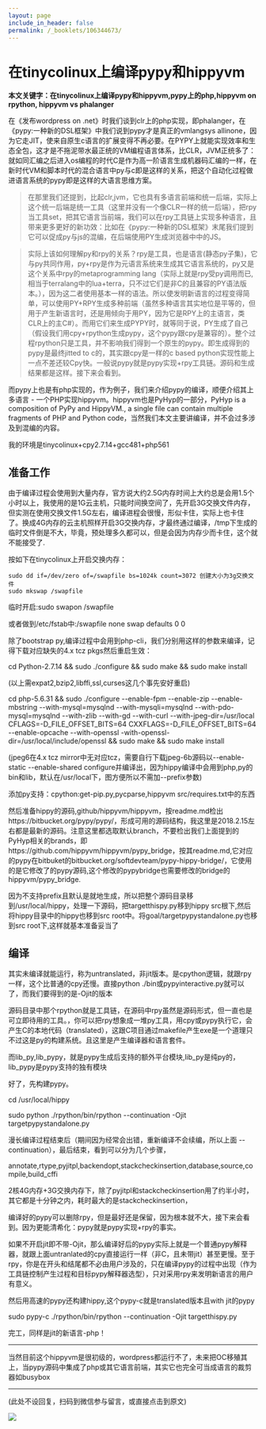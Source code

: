```yaml
---
layout: page
include_in_header: false
permalink: /_booklets/106344673/
---
```

在tinycolinux上编译pypy和hippyvm
=====

__本文关键字：在tinycolinux上编译pypy和hippyvm,pypy上的php,hippyvm on rpython, hippyvm vs phalanger__

在《发布wordpress on .net》时我们谈到clr上的php实现，即phalanger，在《pypy:一种新的DSL框架》中我们说到pypy才是真正的vmlangsys allinone，因为它走JIT，使来自原生c语言的扩展变得不再必要。在PYPY上就能实现效率和生态全包，这才是不拖泥带水最正统的VM编程语言体系，比CLR，JVM正统多了：就如同汇编之后进入os编程的时代C是作为高一阶语言生成机器码汇编的一样，在新时代VM和脚本时代的混合语言中py与c即是这样的关系，把这个自动化过程做进语言系统的pypy即是这样的大语言思维方案。

>在那里我们还提到，比起clr,jvm，它也具有多语言前端和统一后端，实际上这个统一后端是统一工具（这里并没有一个像CLR一样的统一后端），把rpy当工具set，把其它语言当前端，我们可以在rpy工具链上实现多种语言，且带来更多更好的新功效：比如在《pypy:一种新的DSL框架》末尾我们提到它可以促成py与js的混编，在后端使用PY生成浏览器中中的JS。

>实际上该如何理解py和rpy的关系？rpy是工具，也是语言(静态py子集)，它与py共同作用，py+rpy是作为元语言系统来生成其它语言系统的，py又是这个关系中rpy的metaprogramming lang（实际上就是rpy受py调用而已,相当于terralang中的lua+terra，只不过它们是非C的且兼容的PY语法版本。），因为这二者使用基本一样的语法。所以使发明新语言的过程变得简单，可以使用PY+RPY生成多种前端（虽然多种语言其实地位是平等的，但用于产生新语言时，还是用倾向于用PY，因为它是RPY上的主语言，类CLR上的主C#）。而用它们来生成PYPY时，就等同于说，PY生成了自己（假设我们用cpy+rpython生成pypy，这个pypy跟cpy是兼容的）。整个过程rpython只是工具，并不影响我们得到一个原生的pypy。即生成得到的pypy是最终jitted to c的，其实跟cpy是一样的c based python实现性能上一点不差还较Cpy快。一般说pypy就是pypy实现+rpy工具链。源码和生成结果都是这样。接下来会看到。

而pypy上也是有php实现的，作为例子，我们来介绍pypy的编译，顺便介绍其上多语言 - 一个PHP实现hippyvm。hippyvm也是PyHyp的一部分，PyHyp is a composition of PyPy and HippyVM., a single file can contain multiple fragments of PHP and Python code，当然我们本文主要讲编译，并不会过多涉及到混编的内容。

我的环境是tinycolinux+cpy2.7.14+gcc481+php561

准备工作
-----

由于编译过程会使用到大量内存，官方说大约2.5G内存时间上大约总是会用1.5个小时以上，我使用的是1G云主机，只能时间换空间了，先开启3G交换文件内存，但实测在使用交换文件1.5G左右，编译进程会很慢，形似卡住，实际上也卡住了。换成4G内存的云主机照样开启3G交换内存，才最终通过编译，/tmp下生成的临时文件倒是不大，毕竟，预处理多久都可以，但是会因为内存少而卡住，这个就不能接受了.

按如下在tinycolinux上开启交换内存：

```
sudo dd if=/dev/zero of=/swapfile bs=1024k count=3072 创建大小为3g交换文件
sudo mkswap /swapfile
```

临时开启:sudo swapon /swapfile 

或者做到/etc/fstab中:/swapfile    none   swap   defaults  0   0

除了bootstrap py,编译过程中会用到php-cli，我们分别用这样的参数来编译，记得下载对应缺失的4.x tcz pkgs然后重启生效：

cd Python-2.7.14 && sudo ./configure && sudo make && sudo make install

(以上需expat2,bzip2,libffi,ssl,curses这几个事先安好重启)

cd php-5.6.31 && sudo ./configure --enable-fpm --enable-zip --enable-mbstring --with-mysql=mysqlnd --with-mysqli=mysqlnd --with-pdo-mysql=mysqlnd --with-zlib --with-gd --with-curl --with-jpeg-dir=/usr/local CFLAGS=-D_FILE_OFFSET_BITS=64 CXXFLAGS=-D_FILE_OFFSET_BITS=64 --enable-opcache --with-openssl -with-openssl-dir=/usr/local/include/openssl && sudo make && sudo make install

(jpeg6在4.x tcz mirror中无对应tcz，需要自行下载jpeg-6b源码以--enable-static --enable-shared configure并编译出，因为hippy编译中会用到php,py的bin和lib，默认在/usr/local下，图方便所以不需加--prefix参数)

添加py支持：cpython:get-pip.py,pycparse,hippyvm src/requires.txt中的东西

然后准备hippy的源码,github/hippyvm/hippyvm，按readme.md检出https://bitbucket.org/pypy/pypy/，形成可用的源码结构，我这里是2018.2.15左右都是最新的源码。注意这里都选取默认branch，不要检出我们上面提到的PyHyp相关的brands，即https://github.com/hippyvm/hippyvm/pypy_bridge，按其readme.md,它对应的pypy在bitbuket的bitbucket.org/softdevteam/pypy-hippy-bridge/，它使用的是它修改了的pypy源码,这个修改的pypybridge也需要修改的bridge的hippyvm/pypy_bridge.

因为不支持prefix且默认是就地生成，所以把整个源码目录移到/usr/local/hippy，处理一下源码，把targetthispy.py移到hippy src根下,然后将hippy目录中的hippy也移到src root中。将goal/targetpypystandalone.py也移到src root下,这样就基本准备妥当了

编译
-----

其实未编译就能运行，称为untranslated，非jit版本。是cpython逻辑，就跟rpy一样，这个比普通的cpy还慢。直接python ./bin或pypyinteractive.py就可以了，而我们要得到的是-Ojit的版本

源码目录中那个rpython就是工具链，在源码中rpy虽然是源码形式，但一直也是可立即待用的工具。，你可以把rpy想象成一堆py工具，用cpy或pypy执行它，会产生C的本地代码（translated），这跟C项目通过makefile产生exe是一个道理只不过这是py的构建系统。且这里是产生编译器和语言套件。

而lib_py,lib_pypy，就是pypy生成后支持的额外平台模块,lib_py是纯py的，lib_pypy是pypy支持的独有模块

好了，先构建pypy。

cd /usr/local/hippy

sudo python ./rpython/bin/rpython --continuation -Ojit targetpypystandalone.py

漫长编译过程结束后（期间因为经常会出错，重新编译不会续编，所以上面 --continuation），最后结束，看到可以分为几个步骤，

annotate,rtype,pyjitpl,backendopt,stackcheckinsertion,database,source,compile,build_cffi

2核4G内存+3G交换内存下，除了pyjitpl和stackcheckinsertion用了约半小时，其它都是十分钟之内，耗时最大的是stackcheckinsertion，

编译好的pypy可以删除rpy，但是最好还是保留，因为根本就不大，接下来会看到。因为更能清希化：pypy就是pypy实现+rpy的事实。

如果不开启jit即不带-Ojit，那么编译好后的pypy实际上就是一个普通pypy解释器，就跟上面untranlated的cpy直接运行一样（非C，且未带jit）甚至更慢。至于rpy，你是在开头和结尾都不必由用户涉及的，只在编译pypy的过程中出现（作为工具链控制产生过程和目标pypy解释器选型），只对采用rpy来发明新语言的用户有意义。

然后用高速的pypy还构建hippy,这个pypy-c就是translated版本且with jit的pypy

sudo pypy-c ./rpython/bin/rpython --continuation -Ojit targetthispy.py

完工，同样是jit的新语言-php！

--------

当然目前这个hippyvm是很初级的，wordpress都运行不了，未来把OC移殖其上，当pypy源码中集成了php或其它语言前端，其实它也完全可当成语言的裁剪器如busybox


-----


(此处不设回复，扫码到微信参与留言，或直接点击到原文)

![](/p/106344673/qrcode.png)

<!-- Markdeep: -->
<meta charset="utf-8">
<link rel="stylesheet" href="../../res/aloha.css?">

<script src="../../res/markdeep.min.js" charset="utf-8"></script>





